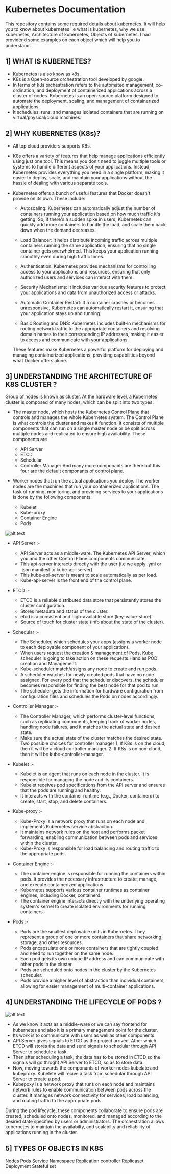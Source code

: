# Kubernetes Documentation

This repository contains some required details about kubernetes. It will help you to know about kubernetes i.e what is kubernetes, why we use kubernetes, Architecture of kubernetes, Objects of kubernetes. I had providend some examples on each object which will help you to understand.

## 1] WHAT IS KUBERNETES?

 - Kubernetes is also know as k8s.
 - K8s is a Open-source orchestration tool developed by google. 
 - In terms of k8s orchestration refers to the automated management, co-ordination, and deployment of containerized applications across a cluster of nodes. Kubernetes is an open-source platform designed to automate the deployment, scaling, and management of containerized applications.
 - It schedules, runs, and manages isolated containers that are running on virtual/physical/cloud machines.
## 2] WHY KUBERNETES (K8s)?
 
 - All top cloud providers supports K8s. 
 - K8s offers a variety of features that help manage applications efficiently using just one tool. This means you don't need to juggle multiple tools or systems to handle different aspects of your applications. Instead, Kubernetes provides everything you need in a single platform, making it easier to deploy, scale, and maintain your applications without the hassle of dealing with various separate tools.
 - Kubernetes offers a bunch of useful features that Docker doesn't provide on its own. These include:

    - Autoscaling: Kubernetes can automatically adjust the number of containers running your application based on how much traffic it's getting. So, if there's a sudden spike in users, Kubernetes can quickly add more containers to handle the load, and scale them back down when the demand decreases.

    - Load Balancer: It helps distribute incoming traffic across multiple containers running the same application, ensuring that no single container gets overwhelmed. This keeps your application running smoothly even during high traffic times.

    - Authentication: Kubernetes provides mechanisms for controlling access to your applications and resources, ensuring that only authorized users and services can interact with them.

    - Security Mechanisms: It includes various security features to protect your applications and data from unauthorized access or attacks.

    - Automatic Container Restart: If a container crashes or becomes unresponsive, Kubernetes can automatically restart it, ensuring that your application stays up and running.

    - Basic Routing and DNS: Kubernetes includes built-in mechanisms for routing network traffic to the appropriate containers and resolving domain names to their corresponding IP addresses, making it easier to access and communicate with your applications.

   These features make Kubernetes a powerful platform for deploying and managing containerized applications, providing capabilities beyond what Docker offers alone.

## 3] UNDERSTANDING THE ARCHITECTURE OF K8S CLUSTER ?

Group of nodes is known as cluster. At the hardware level, a Kubernetes cluster is composed of many nodes, which can be split into two types:

 - The master node, which hosts the Kubernetes Control Plane that controls and manages the whole Kubernetes system. The Control Plane is what controls the cluster and makes it function. It consists of multiple components that can run on a single master node or be split across multiple nodes and replicated to ensure high availability. These components are
    - API Server
    - ETCD
    - Schedular
    - Controller Manager
   And many more componants are there but this four are the default componants of control plane.

 - Worker nodes that run the actual applications you deploy. The worker nodes are the machines that run your containerized applications. The task of running, monitoring, and providing services to your applications is done by the following components:
   - Kubelet
   - Kube-proxy
   - Container Engine
   - Pods

 ![alt text](<Arc k8s.png>)

  - API Server :-
      - API Server acts as a middle-ware. The Kubernetes API Server, which you and the other Control Plane components communicate.
      - This api-server interacts directly with the user (i.e we apply .yml or .json manifest to kube-api-server).
      - This kube-api-server is meant to scale automatically as per load.
      - Kube-api-server is the front end of the control plane.

  - ETCD :-
     - ETCD is a reliable distributed data store that persistently stores the cluster configuration.
     - Stores metadata and status of the cluster.
     - etcd is a consistent and high-available store (key-value-store).
     - Source of touch for cluster state (info about the state of the cluster).

  - Schedular :-
     - The Scheduler, which schedules your apps (assigns a worker node to each deployable component of your application).
     - When users request the creation & management of Pods, Kube scheduler is going to take action on these requests.Handles POD creation and Management.
     - Kube-scheduler match/assigns any node to create and run pods.
     - A scheduler watches for newly created pods that have no node assigned. For every pod that the scheduler discovers, the scheduler becomes responsible for finding the best node for that pod to run.
     - The scheduler gets the information for hardware configuration from configuration files and schedules the Pods on nodes accordingly.

  - Controller Manager :-
      - The Controller Manager, which performs cluster-level functions, such as replicating components, keeping track of worker nodes, handling node failures, and it matches the actual state and desired state.
      -  Make sure the actual state of the cluster matches the desired state. Two possible choices for controller manager 
        1. If K8s is on the cloud, then it will be a cloud controller manager.
        2. If K8s is on non-cloud, then it will be kube-controller-manager.

  - Kubelet :- 
      - Kubelet is an agent that runs on each node in the cluster. It is responsible for managing the node and its containers.
      - Kubelet receives pod specifications from the API server and ensures that the pods are running and healthy.
      - It interacts with the container runtime (e.g., Docker, containerd) to create, start, stop, and delete containers.

  - Kube-proxy :- 
      - Kube-Proxy is a network proxy that runs on each node and implements Kubernetes service abstraction.
      - It maintains network rules on the host and performs packet forwarding, enabling communication between pods and services within the cluster.
      - Kube-Proxy is responsible for load balancing and routing traffic to the appropriate pods.

  - Container Engine :-
      - The container engine is responsible for running the containers within pods. It provides the necessary infrastructure to create, manage, and execute containerized applications.
      - Kubernetes supports various container runtimes as container engines, including Docker, containerd.
      - The container engine interacts directly with the underlying operating system's kernel to create isolated environments for running containers.

  - Pods :-
      - Pods are the smallest deployable units in Kubernetes. They represent a group of one or more containers that share networking, storage, and other resources.
      - Pods encapsulate one or more containers that are tightly coupled and need to run together on the same node.
      - Each pod gets its own unique IP address and can communicate with other pods in the cluster.
      - Pods are scheduled onto nodes in the cluster by the Kubernetes scheduler.
      - Pods provide a higher level of abstraction than individual containers, allowing for easier management of multi-container applications.

## 4] UNDERSTANDING THE LIFECYCLE OF PODS ?
 
![alt text](<K8S lifecycle policy.png>)

 - As we know it acts as a middle-ware or we can say frontend for kubernetes and also it is a primary management point for the cluster.
 - Its work is to communicate with users as well as other components.
 - API Server gives signals to ETCD as the project arrived. Ather which ETCD will stores the data and send signals to schedular through API Server to  schedule a task.
- Then after scheduling a task, the data has to be stored in ETCD so the signals will go throght API Server to ETCD, so as to store data.
- Now, moving towards the componants of worker nodes kubelate and kubeproxy. Kubelete will recive a task from schedular through API Server to create a pod.
- Kubepoxy is a network proxy that runs on each node and maintains network rules to enable communication between pods across the cluster. It manages network connectivity for services, load balancing, and routing traffic to the appropriate pods.

During the pod lifecycle, these components collaborate to ensure pods are created, scheduled onto nodes, monitored, and managed according to the desired state specified by users or administrators. The orchestration allows kubernetes to maintain the availabilty, and scalabilty and reliability of applications running in the cluster.

## 5] TYPES OF OBJECTS IN K8S

Nodes
Pods
Service
Namespace
Replication controller
Replicaset
Deployment
Stateful set


